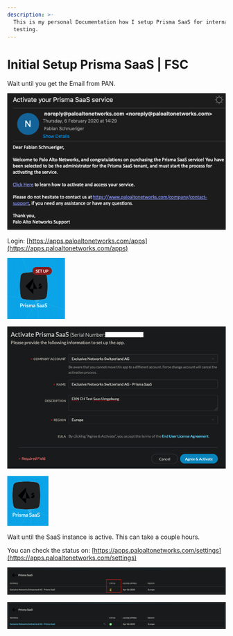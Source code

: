 ```yaml
---
description: >-
  This is my personal Documentation how I setup Prisma SaaS for internal
  testing.
---
```


# Initial Setup Prisma SaaS \| FSC

Wait until you get the Email from PAN.

![](../.gitbook/assets/screenshot-2020-02-06-at-14.47.01.png)

Login: [https://apps.paloaltonetworks.com/apps](https://apps.paloaltonetworks.com/apps)

![](../.gitbook/assets/screenshot-2020-02-06-at-14.47.56.png)

![](../.gitbook/assets/screenshot-2020-02-06-at-14.48.31.png)

![](../.gitbook/assets/screenshot-2020-02-06-at-14.50.08.png)

Wait until the SaaS instance is active. This can take a couple hours.

You can check the status on: [https://apps.paloaltonetworks.com/settings](https://apps.paloaltonetworks.com/settings)

![](../.gitbook/assets/screenshot-2020-02-06-at-14.52.49.png)

![](../.gitbook/assets/screenshot-2020-02-06-at-15.01.51.png)

